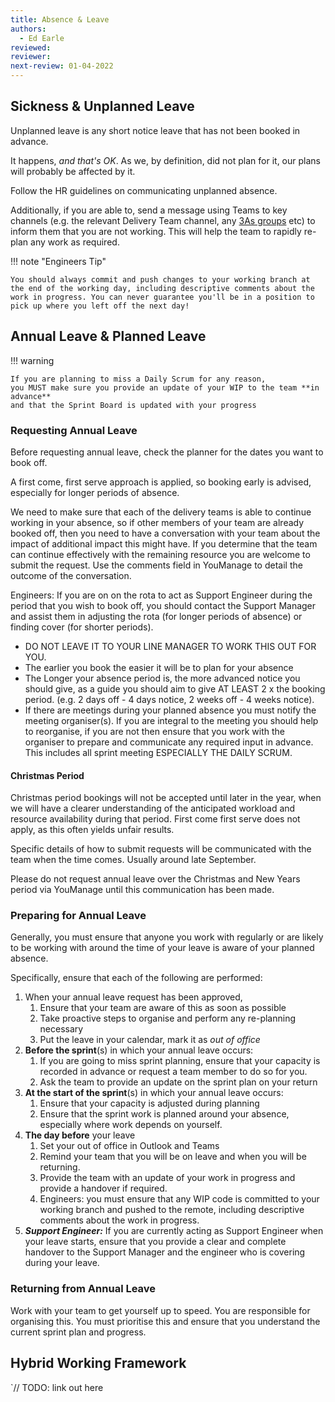 ```yaml
---
title: Absence & Leave
authors: 
  - Ed Earle
reviewed: 
reviewer:
next-review: 01-04-2022
---
```


## Sickness & Unplanned Leave
Unplanned leave is any short notice leave that has not been booked in advance. 

It happens, _and that's OK_. As we, by definition, did not plan for it, our plans will probably be affected by it.

Follow the HR guidelines on communicating unplanned absence.

Additionally, if you are able to, send a message using Teams to key channels (e.g. the relevant Delivery Team channel, any [3As groups](/4.-Backlog-Management/) etc) to inform them that you are not working. This will help the team to rapidly re-plan any work as required.

!!! note "Engineers Tip" 

    You should always commit and push changes to your working branch at the end of the working day, including descriptive comments about the work in progress. You can never guarantee you'll be in a position to pick up where you left off the next day!


## Annual Leave & Planned Leave

!!! warning

    If you are planning to miss a Daily Scrum for any reason, 
    you MUST make sure you provide an update of your WIP to the team **in advance** 
    and that the Sprint Board is updated with your progress

### Requesting Annual Leave
Before requesting annual leave, check the planner for the dates you want to book off.

A first come, first serve approach is applied, so booking early is advised, especially for longer periods of absence.

We need to make sure that each of the delivery teams is able to continue working in your absence, so if other members of your team are already booked off, then you need to have a conversation with your team about the impact of additional impact this might have. If you determine that the team can continue effectively with the remaining resource you are welcome to submit the request. Use the comments field in YouManage to detail the outcome of the conversation.

Engineers: If you are on on the rota to act as Support Engineer during the period that you wish to book off, you should contact the Support Manager and assist them in adjusting the rota (for longer periods of absence) or finding cover (for shorter periods).

- DO NOT LEAVE IT TO YOUR LINE MANAGER TO WORK THIS OUT FOR YOU.
- The earlier you book the easier it will be to plan for your absence
- The Longer your absence period is, the more advanced notice you should give, as a guide you should aim to give AT LEAST 2 x the booking period. (e.g. 2 days off - 4 days notice, 2 weeks off - 4 weeks notice).
- If there are meetings during your planned absence you must notify the meeting organiser(s). If you are integral to the meeting you should help to reorganise, if you are not then ensure that you work with the organiser to prepare and communicate any required input in advance. This includes all sprint meeting ESPECIALLY THE DAILY SCRUM.

#### Christmas Period
Christmas period bookings will not be accepted until later in the year, when we will have a clearer understanding of the anticipated workload and resource availability during that period. First come first serve does not apply, as this often yields unfair results.

Specific details of how to submit requests will be communicated with the team when the time comes. Usually around late September.

Please do not request annual leave over the Christmas and New Years period via YouManage until this communication has been made.



### Preparing for Annual Leave
Generally, you must ensure that anyone you work with regularly or are likely to be working with around the time of your leave is aware of your planned absence.

Specifically, ensure that each of the following are performed:

1. When your annual leave request has been approved, 
    1. Ensure that your team are aware of this as soon as possible
    1. Take proactive steps to organise and perform any re-planning necessary
    1. Put the leave in your calendar, mark it as _out of office_
1. **Before the sprint**(s) in which your annual leave occurs:
    1. If you are going to miss sprint planning, ensure that your capacity is recorded in advance or request a team member to do so for you.
    1. Ask the team to provide an update on the sprint plan on your return
1. **At the start of the sprint**(s) in which your annual leave occurs:
    1. Ensure that your capacity is adjusted during planning
    1. Ensure that the sprint work is planned around your absence, especially where work depends on yourself.
1. **The day before** your leave
    1. Set your out of office in Outlook and Teams
    1. Remind your team that you will be on leave and when you will be returning.
    1. Provide the team with an update of your work in progress and provide a handover if required.
    1. Engineers: you must ensure that any WIP code is committed to your working branch and pushed to the remote, including descriptive comments about the work in progress.
1. **_Support Engineer:_** If you are currently acting as Support Engineer when your leave starts, ensure that you provide a clear and complete handover to the Support Manager and the engineer who is covering during your leave.

### Returning from Annual Leave
Work with your team to get yourself up to speed. You are responsible for organising this. You must prioritise this and ensure that you understand the current sprint plan and progress.

## Hybrid Working Framework
`// TODO:  link out here